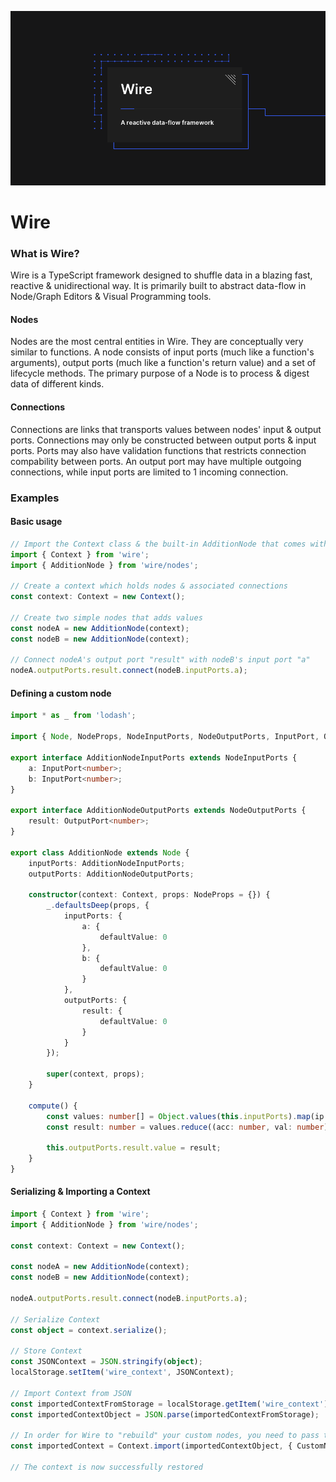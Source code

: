 ![Wire](banner.png)

# Wire

### What is Wire?

Wire is a TypeScript framework designed to shuffle data in a blazing fast, reactive & unidirectional way.
It is primarily built to abstract data-flow in Node/Graph Editors & Visual Programming tools.

#### Nodes

Nodes are the most central entities in Wire. They are conceptually very similar to functions. A node consists of
input ports (much like a function's arguments), output ports (much like a function's return value) and a set of lifecycle
methods. The primary purpose of a Node is to process & digest data of different kinds.

#### Connections

Connections are links that transports values between nodes' input & output ports. Connections may only be constructed between
output ports & input ports. Ports may also have validation functions that restricts connection compability between ports.
An output port may have multiple outgoing connections, while input ports are limited to 1 incoming connection.

### Examples

#### Basic usage

```typescript
// Import the Context class & the built-in AdditionNode that comes with Wire by default
import { Context } from 'wire';
import { AdditionNode } from 'wire/nodes';

// Create a context which holds nodes & associated connections
const context: Context = new Context();

// Create two simple nodes that adds values
const nodeA = new AdditionNode(context);
const nodeB = new AdditionNode(context);

// Connect nodeA's output port "result" with nodeB's input port "a"
nodeA.outputPorts.result.connect(nodeB.inputPorts.a);
```

#### Defining a custom node

```typescript
import * as _ from 'lodash';

import { Node, NodeProps, NodeInputPorts, NodeOutputPorts, InputPort, OutputPort, Context } from 'wire';

export interface AdditionNodeInputPorts extends NodeInputPorts {
    a: InputPort<number>;
    b: InputPort<number>;
}

export interface AdditionNodeOutputPorts extends NodeOutputPorts {
    result: OutputPort<number>;
}

export class AdditionNode extends Node {
    inputPorts: AdditionNodeInputPorts;
    outputPorts: AdditionNodeOutputPorts;

    constructor(context: Context, props: NodeProps = {}) {
        _.defaultsDeep(props, {
            inputPorts: {
                a: {
                    defaultValue: 0
                },
                b: {
                    defaultValue: 0
                }
            },
            outputPorts: {
                result: {
                    defaultValue: 0
                }
            }
        });

        super(context, props);
    }

    compute() {
        const values: number[] = Object.values(this.inputPorts).map(ip => ip.value);
        const result: number = values.reduce((acc: number, val: number) => acc + val, 0);

        this.outputPorts.result.value = result;
    }
}
```

#### Serializing & Importing a Context

```typescript
import { Context } from 'wire';
import { AdditionNode } from 'wire/nodes';

const context: Context = new Context();

const nodeA = new AdditionNode(context);
const nodeB = new AdditionNode(context);

nodeA.outputPorts.result.connect(nodeB.inputPorts.a);

// Serialize Context
const object = context.serialize();

// Store Context
const JSONContext = JSON.stringify(object);
localStorage.setItem('wire_context', JSONContext);

// Import Context from JSON
const importedContextFromStorage = localStorage.getItem('wire_context');
const importedContextObject = JSON.parse(importedContextFromStorage);

// In order for Wire to "rebuild" your custom nodes, you need to pass those node classes in an object when importing
const importedContext = Context.import(importedContextObject, { CustomNodeA, CustomNodeB });

// The context is now successfully restored
```
